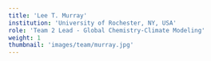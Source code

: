 ```yaml
---
title: 'Lee T. Murray'
institution: 'University of Rochester, NY, USA'
role: 'Team 2 Lead - Global Chemistry-Climate Modeling'
weight: 1
thumbnail: 'images/team/murray.jpg'
---
```

